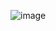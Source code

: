 ![image](https://github.com/suraj2510/Netflix_clone_using_TailWindCSS/assets/121401103/b266055f-9e88-415c-986d-aa746f1655aa)
